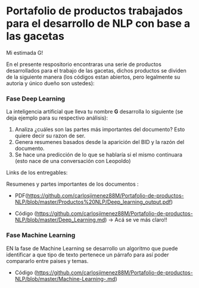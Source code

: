 # Portafolio de productos trabajados para el desarrollo de NLP con base a las gacetas

Mi estimada G!

En el presente respositorio encontraras una serie de productos desarrollados para el trabajo de las gacetas, dichos productos se dividen de la siguiente manera (los códigos estan abiertos, pero legalmente su autoria y único dueño son ustedes):




### Fase Deep Learning

La inteligencia artificial que lleva tu nombre **G** desarrolla lo siguiente (se deja ejemplo para su respectivo análisis):

1. Analiza ¿cuáles son las partes más importantes del documento? Esto quiere decir su razon de ser.
2. Genera resumenes basados desde la aparición del BID y la razón del documento.
3. Se hace una predicción de lo que se hablaría si el mismo continuara (esto nace de una conversación con Leopoldo)

Links de los entregables:

Resumenes y partes importantes de los documentos :

* PDF(https://github.com/carlosjimenez88M/Portafolio-de-productos-NLP/blob/master/Productos%20NLP/Deep_learning_output.pdf)

* Código (https://github.com/carlosjimenez88M/Portafolio-de-productos-NLP/blob/master/Deep_Learning.md) -> Acá se ve más claro!!


### Fase Machine Learning

EN la fase de Machine Learning se desarrollo un algoritmo que puede identificar a que tipo de texto pertenece un párrafo para así poder compararlo entre paises y temas.

* Código (https://github.com/carlosjimenez88M/Portafolio-de-productos-NLP/blob/master/Machine-Learning-.md)


